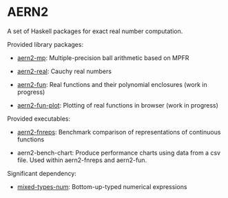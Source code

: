 # AERN2

A set of Haskell packages for exact real number computation.

Provided library packages:

  * [aern2-mp](http://michalkonecny.github.io/aern2/aern2-mp/): Multiple-precision ball arithmetic based on MPFR

  * [aern2-real](http://michalkonecny.github.io/aern2/aern2-real/): Cauchy real numbers

  * [aern2-fun](http://michalkonecny.github.io/aern2/aern2-fun/): Real functions and their polynomial enclosures (work in progress)

  * [aern2-fun-plot](http://michalkonecny.github.io/aern2/aern2-fun-plot/): Plotting of real functions in browser (work in progress)

Provided executables:

  * [aern2-fnreps](https://github.com/michalkonecny/aern2/tree/master/aern2-fnreps): Benchmark comparison of representations of continuous functions

  * aern2-bench-chart: Produce performance charts using data from a csv file.  Used within aern2-fnreps and aern2-fun.

Significant dependency:

  * [mixed-types-num](https://michalkonecny.github.io/mixed-types-num/Numeric-MixedTypes.html):
    Bottom-up-typed numerical expressions

